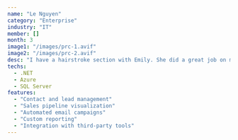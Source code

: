 ```yaml
---
name: "Le Nguyen"
category: "Enterprise"
industry: "IT"
member: []
month: 3
image1: "/images/prc-1.avif"
image2: "/images/prc-2.avif"
desc: "I have a hairstroke section with Emily. She did a great job on my brows. I am so surprises that it’s completely painless, and the outcome is so natural that I cant even think I just have tattoo. 100% recommend!!! Thanks Emily."
techs:
  - .NET
  - Azure
  - SQL Server
features:
  - "Contact and lead management"
  - "Sales pipeline visualization"
  - "Automated email campaigns"
  - "Custom reporting"
  - "Integration with third-party tools"
---
```

